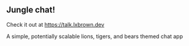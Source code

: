 ## Jungle chat!

Check it out at https://talk.lxbrown.dev

A simple, potentially scalable lions, tigers, and bears themed chat app